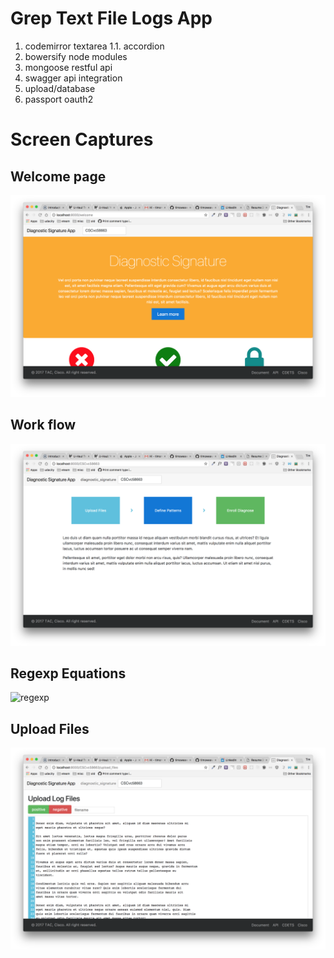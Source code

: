 # Grep Text File Logs App

1. codemirror textarea
   1.1. accordion
1. bowersify node modules
1. mongoose restful api
1. swagger api integration
1. upload/database
1. passport oauth2

# Screen Captures
## Welcome page
![welcome](etc/welcome.png)

## Work flow
![work_flow](etc/work_flow.png)

## Regexp Equations
![regexp](etc/reqexp_equation.png)

## Upload Files
![upload](etc/upload_file.png)
